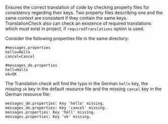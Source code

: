 <div>

Ensures the correct translation of code by checking property files for
consistency regarding their keys. Two property files describing one and
the same context are consistent if they contain the same keys.
TranslationCheck also can check an existence of required translations
which must exist in project, if `requiredTranslations` option is used.

</div>

Consider the following properties file in the same directory:

    #messages.properties
    hello=Hello
    cancel=Cancel

    #messages_de.properties
    hell=Hallo
    ok=OK
            

The Translation check will find the typo in the German `hello` key, the
missing `ok` key in the default resource file and the missing `cancel`
key in the German resource file:

    messages_de.properties: Key 'hello' missing.
    messages_de.properties: Key 'cancel' missing.
    messages.properties: Key 'hell' missing.
    messages.properties: Key 'ok' missing.
